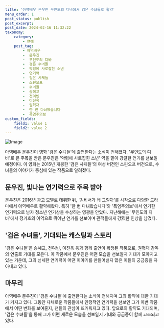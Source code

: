 ```yaml
---
title: '아역배우 문우진 무인도의 디바에서 검은 수녀들로 활약'
menu_order: 1
post_status: publish
post_excerpt: 
post_date: 2024-02-16 11:32:22
taxonomy:
    category:
        - 연예
    post_tag:
        - 아역배우
        -  문우진
        -  무인도의 디바
        -  검은 수녀들
        -  악령에 사로잡힌 소년
        -  연기력
        -  검은 사제들
        -  스핀오프
        -  수녀들
        -  송혜교
        -  전여빈
        -  이진욱
        -  권혁재
        -  한 번 다녀왔습니다
        -  폭염주의보
custom_fields:
    field1: value 1
    field2: value 2
---
```


![Image](https://ssl.pstatic.net/mimgnews/image/421/2024/02/16/0007354510_001_20240216070701418.jpg?type=w540)

아역배우 문우진이 영화 '검은 수녀들'에 출연한다는 소식이 전해졌다. '무인도의 디바'로 큰 주목을 받은 문우진은 '악령에 사로잡힌 소년' 역을 맡아 강렬한 연기를 선보일 예정이다. 이 영화는 2015년 개봉한 '검은 사제들'의 여성 버전인 스핀오프 버전으로, 수녀들의 이야기가 중심에 있는 작품으로 알려졌다.
## 문우진, 빛나는 연기력으로 주목 받아
문우진은 2016년 광고 모델로 데뷔한 뒤, '김비서가 왜 그럴까'를 시작으로 다양한 드라마에서 아역배우로 활약해왔다. 특히 '한 번 다녀왔습니다'와 '폭염주의보'에서 연기한 연기력으로 남자 청소년 연기상을 수상하는 영광을 안았다. 지난해에는 '무인도의 디바'에서 정기호의 아역으로 뛰어난 연기를 선보이며 관객들에게 강烈한 인상을 남겼다.
## '검은 수녀들', 기대되는 캐스팅과 스토리
'검은 수녀들'은 송혜교, 전여빈, 이진욱 등과 함께 출연이 확정된 작품으로, 권혁재 감독의 연출로 기대를 모은다. 이 작품에서 문우진은 어떤 모습을 선보일지 기대가 모아지고 있는 가운데, 그의 섬세한 연기력이 어떤 이야기를 만들어낼지 많은 이들의 궁금증을 자아내고 있다.
## 마무리
아역배우 문우진이 '검은 수녀들'에 출연한다는 소식이 전해지며 그의 활약에 대한 기대가 커지고 있다. 그동안 다채로운 작품들에서 안정적인 연기력을 선보인 그가 이번 작품에서 어떤 변화를 보여줄지, 팬들의 관심이 뜨거워지고 있다. 앞으로의 활약도 기대되며, '검은 수녀들'을 통해 그가 어떤 새로운 모습을 선보일지 기대와 궁금증이 함께 고조되고 있다.

